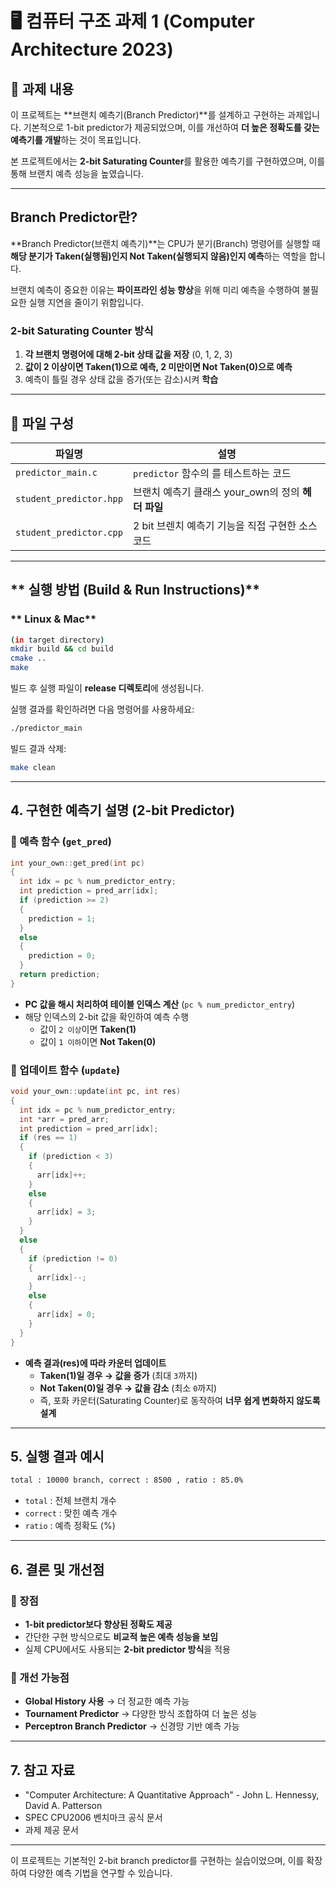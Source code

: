 # 🖥️ 컴퓨터 구조 과제 1 (Computer Architecture 2023)

## 📌 과제 내용
이 프로젝트는 **브랜치 예측기(Branch Predictor)**를 설계하고 구현하는 과제입니다. 기본적으로 1-bit predictor가 제공되었으며, 이를 개선하여 **더 높은 정확도를 갖는 예측기를 개발**하는 것이 목표입니다.

본 프로젝트에서는 **2-bit Saturating Counter**를 활용한 예측기를 구현하였으며, 이를 통해 브랜치 예측 성능을 높였습니다.

---

## **Branch Predictor란?**
**Branch Predictor(브랜치 예측기)**는 CPU가 분기(Branch) 명령어를 실행할 때 **해당 분기가 Taken(실행됨)인지 Not Taken(실행되지 않음)인지 예측**하는 역할을 합니다.

브랜치 예측이 중요한 이유는 **파이프라인 성능 향상**을 위해 미리 예측을 수행하여 불필요한 실행 지연을 줄이기 위함입니다.

### **2-bit Saturating Counter 방식**
1. **각 브랜치 명령어에 대해 2-bit 상태 값을 저장** (0, 1, 2, 3)
2. **값이 2 이상이면 Taken(1)으로 예측, 2 미만이면 Not Taken(0)으로 예측**
3. 예측이 틀릴 경우 상태 값을 증가(또는 감소)시켜 **학습**

---
## 📂 파일 구성

| 파일명       | 설명 |
|-------------|-----------------------------------------------------|
| `predictor_main.c`    | `predictor` 함수의 를 테스트하는 코드 |
| `student_predictor.hpp`  | 브랜치 예측기 클래스 your_own의 정의 **헤더 파일** |
| `student_predictor.cpp` | 2 bit 브렌치 예측기 기능을 직접 구현한 소스 코드 |

-------
## ** 실행 방법 (Build & Run Instructions)**
### ** Linux & Mac**
```bash
(in target directory)
mkdir build && cd build
cmake ..
make
```
빌드 후 실행 파일이 **release 디렉토리**에 생성됩니다.

실행 결과를 확인하려면 다음 명령어를 사용하세요:
```bash
./predictor_main
```
빌드 결과 삭제:
```bash
make clean
```

---

## **4. 구현한 예측기 설명 (2-bit Predictor)**

### **📌 예측 함수 (`get_pred`)**
```cpp
int your_own::get_pred(int pc)
{
  int idx = pc % num_predictor_entry;
  int prediction = pred_arr[idx];
  if (prediction >= 2)
  {
    prediction = 1;
  }
  else
  {
    prediction = 0;
  }
  return prediction;
}
```
- **PC 값을 해시 처리하여 테이블 인덱스 계산** (`pc % num_predictor_entry`)
- 해당 인덱스의 2-bit 값을 확인하여 예측 수행
  - 값이 `2 이상`이면 **Taken(1)**
  - 값이 `1 이하`이면 **Not Taken(0)**

### **📌 업데이트 함수 (`update`)**
```cpp
void your_own::update(int pc, int res)
{
  int idx = pc % num_predictor_entry;
  int *arr = pred_arr;
  int prediction = pred_arr[idx];
  if (res == 1)
  {
    if (prediction < 3)
    {
      arr[idx]++;
    }
    else
    {
      arr[idx] = 3;
    }
  }
  else
  {
    if (prediction != 0)
    {
      arr[idx]--;
    }
    else
    {
      arr[idx] = 0;
    }
  }
}
```
- **예측 결과(res)에 따라 카운터 업데이트**
  - **Taken(1)일 경우 → 값을 증가** (최대 `3`까지)
  - **Not Taken(0)일 경우 → 값을 감소** (최소 `0`까지)
  - 즉, 포화 카운터(Saturating Counter)로 동작하여 **너무 쉽게 변화하지 않도록 설계**

---

## **5. 실행 결과 예시**
```bash
total : 10000 branch, correct : 8500 , ratio : 85.0%
```
- `total` : 전체 브랜치 개수
- `correct` : 맞힌 예측 개수
- `ratio` : 예측 정확도 (%)

---

## **6. 결론 및 개선점**
### **🔹 장점**
- **1-bit predictor보다 향상된 정확도 제공**
- 간단한 구현 방식으로도 **비교적 높은 예측 성능을 보임**
- 실제 CPU에서도 사용되는 **2-bit predictor 방식**을 적용

### **🔹 개선 가능점**
- **Global History 사용** → 더 정교한 예측 가능
- **Tournament Predictor** → 다양한 방식 조합하여 더 높은 성능
- **Perceptron Branch Predictor** → 신경망 기반 예측 가능

---

## **7. 참고 자료**
- "Computer Architecture: A Quantitative Approach" - John L. Hennessy, David A. Patterson
- SPEC CPU2006 벤치마크 공식 문서
- 과제 제공 문서

---

이 프로젝트는 기본적인 2-bit branch predictor를 구현하는 실습이었으며, 이를 확장하여 다양한 예측 기법을 연구할 수 있습니다.

